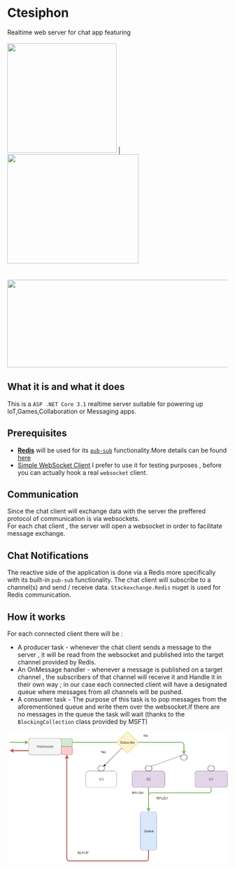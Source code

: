 # Ctesiphon
Realtime web server for chat app featuring<br><br>
<img src="https://codereviewvideos.com/blog/wp-content/uploads/2017/10/redis-logo.png" width=250 height=250/> |
<img src="https://i0.wp.com/josephmuciraexclusives.com/wp-content/uploads/2019/12/WebSockets.png?resize=1200%2C882&ssl=1" width=300 height=250/> <br>
<br>&nbsp;&nbsp;&nbsp;&nbsp;&nbsp;&nbsp;&nbsp;<img src="https://miro.medium.com/max/735/1*1oxw1WMb2loCAwVwTSgNjQ.jpeg"  width=530 height=200/><br>

     

## What it is and what it does <Br>

This is a `ASP .NET Core 3.1` realtime server suitable for powering up IoT,Games,Collaboration or Messaging apps.

## Prerequisites
 - [**Redis**](https://redis.io)  will be used for its [`pub-sub`](https://redis.io/topics/pubsub) functionality.More details can be found [here](https://redis.io/) 
 - [Simple WebSocket Client](https://chrome.google.com/webstore/detail/simple-websocket-client/pfdhoblngboilpfeibdedpjgfnlcodoo) I prefer to use it for testing purposes , before you can actually hook a real `websocket` client.

## Communication<br>

Since the chat client will exchange data with the server the preffered protocol of communication is via websockets.<br>
For each chat client , the server will open a websocket in order to facilitate message exchange.

## Chat Notifications <br>

The reactive side of the application  is done via  a Redis more specifically with its built-in  `pub-sub` functionality.
The chat client will subscribe to a channel(s) and send / receive data.
`Stackexchange.Redis` nuget is used for Redis communication.

## How it works <br>

For each connected client there will be :
 * A producer task - whenever the chat client sends a message to the server , it will be read from the websocket and published into the target channel provided by Redis.
 * An OnMessage handler - whenever a message is published on a target channel  , the subscribers of that channel  will receive it and Handle it in their own way ; in our case each
                         connected client will have a designated queue where messages from all channels will be pushed.
 * A consumer task - The purpose of this task is to pop messages from the aforementioned queue and write them over the websocket.If there are no messages in the queue
                     the task will wait (thanks to the `BlockingCollection` class provided by MSFT)
                     
![Schema](/Docs/Schema.png)
